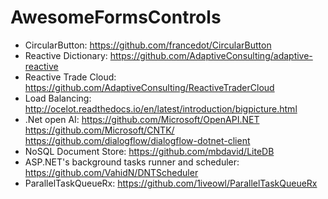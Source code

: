 # AwesomeFormsControls

- CircularButton: https://github.com/francedot/CircularButton
- Reactive Dictionary: https://github.com/AdaptiveConsulting/adaptive-reactive
- Reactive Trade Cloud: https://github.com/AdaptiveConsulting/ReactiveTraderCloud
- Load Balancing: http://ocelot.readthedocs.io/en/latest/introduction/bigpicture.html
- .Net open AI: https://github.com/Microsoft/OpenAPI.NET
https://github.com/Microsoft/CNTK/
https://github.com/dialogflow/dialogflow-dotnet-client
- NoSQL Document Store: https://github.com/mbdavid/LiteDB
- ASP.NET's background tasks runner and scheduler: https://github.com/VahidN/DNTScheduler
- ParallelTaskQueueRx: https://github.com/1iveowl/ParallelTaskQueueRx
